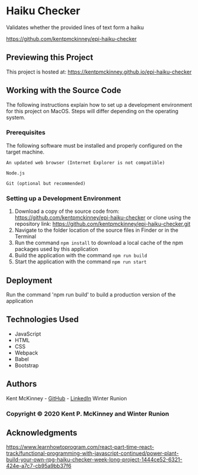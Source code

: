 <!-- Category: Epicodus;HTML/CSS/JS -->
# Haiku Checker

Validates whether the provided lines of text form a haiku

https://github.com/kentpmckinney/epi-haiku-checker

## Previewing this Project

This project is hosted at: https://kentpmckinney.github.io/epi-haiku-checker

## Working with the Source Code

The following instructions explain how to set up a development environment for this project on MacOS. Steps will differ depending on the operating system.

### Prerequisites

The following software must be installed and properly configured on the target machine. 

```
An updated web browser (Internet Explorer is not compatible)
```
```
Node.js
```
```
Git (optional but recommended)
```

### Setting up a Development Environment

1. Download a copy of the source code from: https://github.com/kentpmckinney/epi-haiku-checker
   or clone using the repository link: https://github.com/kentpmckinney/epi-haiku-checker.git
2. Navigate to the folder location of the source files in Finder or in the Terminal
3. Run the command `npm install` to download a local cache of the npm packages used by this application
4. Build the application with the command `npm run build`
5. Start the application with the command `npm run start`

## Deployment

Run the command 'npm run build' to build a production version of the application 

## Technologies Used

* JavaScript
* HTML
* CSS
* Webpack
* Babel
* Bootstrap

## Authors

Kent McKinney - [GitHub](https://github.com/kentpmckinney) - [LinkedIn](https://www.linkedin.com/in/kentpmckinney/)
Winter Runion

### Copyright &copy; 2020 Kent P. McKinney and Winter Runion

## Acknowledgments

https://www.learnhowtoprogram.com/react-part-time-react-track/functional-programming-with-javascript-continued/power-plant-build-your-own-rpg-haiku-checker-week-long-project-1444ce52-6321-424e-a7c7-cb95a9bb37f6